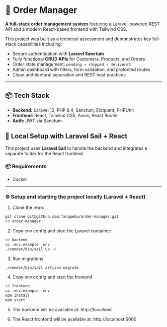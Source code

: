 # 🧾 Order Manager

**A full-stack order management system** featuring a Laravel-powered REST API and a modern React-based frontend with Tailwind CSS.

This project was built as a technical assessment and demonstrates key full-stack capabilities including:

- Secure authentication with **Laravel Sanctum**
- Fully functional **CRUD APIs** for Customers, Products, and Orders
- Order state management: `pending → shipped → delivered`
- Admin dashboard with filters, form validation, and protected routes
- Clean architectural separation and REST best practices

---

## 📦 Tech Stack

- **Backend:** Laravel 12, PHP 8.4, Sanctum, Eloquent, PHPUnit
- **Frontend:** React, Tailwind CSS, Axios, React Router
- **Auth:** JWT via Sanctum

## 🚀 Local Setup with Laravel Sail + React

This project uses **Laravel Sail** to handle the backend and integrates a separate folder for the React frontend.

### 📦 Requirements
- Docker

---

### ⚙️ Setup and starting the project locally (Laravel + React)

1. Clone the repo:
```bash
git clone git@github.com:Tanquebu/order-manager.git
cd order-manager
```
2. Copy env config and start the Laravel container:
```bash
cd backend
cp .env.example .env
./vendor/bin/sail up -d
```
3. Run migrations
```bash
./vendor/bin/sail artisan migrate
```
4. Copy env config and start the frontend
```bash
cd frontend
cp .env.example .env
npm install
npm start
```
5. The backend will be available at: http://localhost

6. The React frontend will be available at: http://localhost:5000